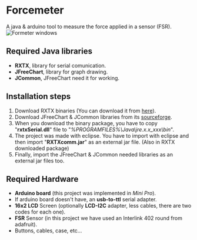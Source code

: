 # Forcemeter
A java & arduino tool to measure the force applied in a sensor (FSR).
![Formeter windows](https://bitbucket.org/iordic/forcemeter/raw/master/screenshots/connected.png)
## Required Java libraries
* **RXTX**, library for serial comunication.
* **JFreeChart**, library for graph drawing.
* **JCommon**, JFreeChart need it for working.

## Installation steps
1. Download RXTX binaries (You can download it from [here](http://rxtx.qbang.org/wiki/index.php/Download)).
2. Download JFreeChart & JCommon libraries from its [sourceforge](https://sourceforge.net/projects/jfreechart/files/).
3. When you download the binary package, you have to copy "**rxtxSerial.dll**" file to "*%PROGRAMFILES%\\Java\\jre.x.x_xxx\\bin*".
4. The project was made with eclipse. You have to import with eclipse and then import "**RXTXcomm.jar**" as an external jar file. (Also in RXTX downloaded package)
5. Finally, import the JFreeChart & JCommon needed libraries as an external jar files too.
## Required Hardware
* **Arduino board** (this project was implemented in *Mini Pro*).
* If arduino board doesn't have, an **usb-to-ttl** serial adapter.
* **16x2 LCD** Screen (optionally **LCD-I2C** adapter, less cables, there are two codes for each one).
* **FSR** Sensor (in this project we have used an Interlink 402 round from adafruit).
* Buttons, cables, case, etc...
